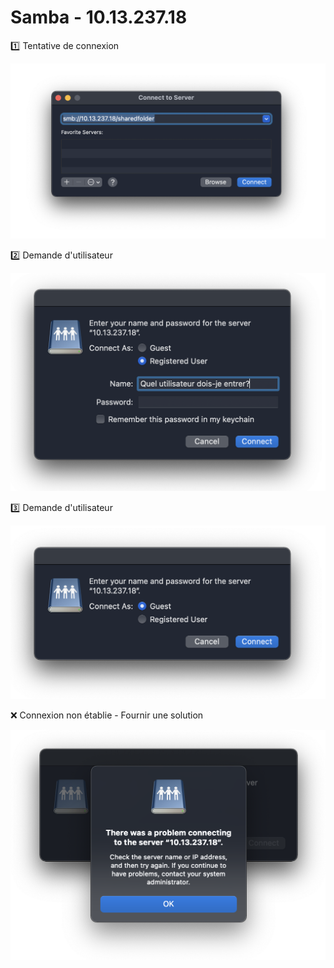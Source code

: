 # Samba - 10.13.237.18

:one: Tentative de connexion

![image](images/10.13.237.18_4.png)

:two: Demande d'utilisateur

![image](images/10.13.237.18_1.png)

:three: Demande d'utilisateur

![image](images/10.13.237.18_2.png)

:x: Connexion non établie - Fournir une solution

![image](images/10.13.237.18_3.png)

